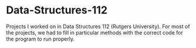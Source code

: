 # Data-Structures-112
Projects I worked on in Data Structures 112 (Rutgers University). For most of the projects, we had to fill in particular methods with the correct code for the program to run properly. 

